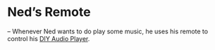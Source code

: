 # Ned’s Remote
– Whenever Ned wants to do play some music, he uses his remote to control his [DIY Audio Player](https://github.com/edmw/volumio-diy).
